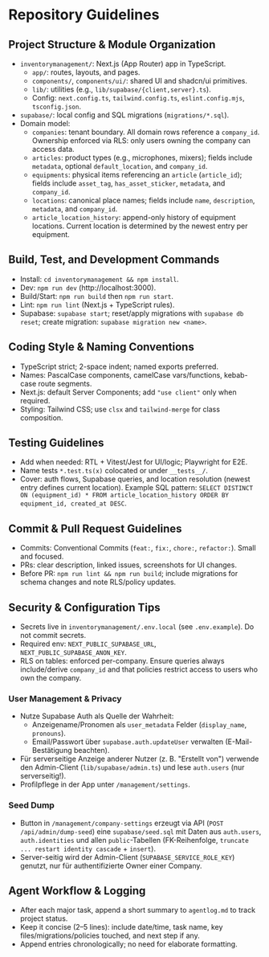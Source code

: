 # Repository Guidelines

## Project Structure & Module Organization
- `inventorymanagement/`: Next.js (App Router) app in TypeScript.
  - `app/`: routes, layouts, and pages.
  - `components/`, `components/ui/`: shared UI and shadcn/ui primitives.
  - `lib/`: utilities (e.g., `lib/supabase/{client,server}.ts`).
  - Config: `next.config.ts`, `tailwind.config.ts`, `eslint.config.mjs`, `tsconfig.json`.
- `supabase/`: local config and SQL migrations (`migrations/*.sql`).
- Domain model:
  - `companies`: tenant boundary. All domain rows reference a `company_id`. Ownership enforced via RLS: only users owning the company can access data.
  - `articles`: product types (e.g., microphones, mixers); fields include `metadata`, optional `default_location`, and `company_id`.
  - `equipments`: physical items referencing an `article` (`article_id`); fields include `asset_tag`, `has_asset_sticker`, `metadata`, and `company_id`.
  - `locations`: canonical place names; fields include `name`, `description`, `metadata`, and `company_id`.
  - `article_location_history`: append-only history of equipment locations. Current location is determined by the newest entry per equipment.

## Build, Test, and Development Commands
- Install: `cd inventorymanagement && npm install`.
- Dev: `npm run dev` (http://localhost:3000).
- Build/Start: `npm run build` then `npm run start`.
- Lint: `npm run lint` (Next.js + TypeScript rules).
- Supabase: `supabase start`; reset/apply migrations with `supabase db reset`; create migration: `supabase migration new <name>`.

## Coding Style & Naming Conventions
- TypeScript strict; 2-space indent; named exports preferred.
- Names: PascalCase components, camelCase vars/functions, kebab-case route segments.
- Next.js: default Server Components; add `"use client"` only when required.
- Styling: Tailwind CSS; use `clsx` and `tailwind-merge` for class composition.

## Testing Guidelines
- Add when needed: RTL + Vitest/Jest for UI/logic; Playwright for E2E.
- Name tests `*.test.ts(x)` colocated or under `__tests__/`.
- Cover: auth flows, Supabase queries, and location resolution (newest entry defines current location). Example SQL pattern: `SELECT DISTINCT ON (equipment_id) * FROM article_location_history ORDER BY equipment_id, created_at DESC`.

## Commit & Pull Request Guidelines
- Commits: Conventional Commits (`feat:`, `fix:`, `chore:`, `refactor:`). Small and focused.
- PRs: clear description, linked issues, screenshots for UI changes.
- Before PR: `npm run lint && npm run build`; include migrations for schema changes and note RLS/policy updates.

## Security & Configuration Tips
- Secrets live in `inventorymanagement/.env.local` (see `.env.example`). Do not commit secrets.
- Required env: `NEXT_PUBLIC_SUPABASE_URL`, `NEXT_PUBLIC_SUPABASE_ANON_KEY`.
- RLS on tables: enforced per-company. Ensure queries always include/derive `company_id` and that policies restrict access to users who own the company.

### User Management & Privacy
- Nutze Supabase Auth als Quelle der Wahrheit:
  - Anzeigename/Pronomen als `user_metadata` Felder (`display_name`, `pronouns`).
  - Email/Passwort über `supabase.auth.updateUser` verwalten (E-Mail-Bestätigung beachten).
- Für serverseitige Anzeige anderer Nutzer (z. B. "Erstellt von") verwende den Admin-Client (`lib/supabase/admin.ts`) und lese `auth.users` (nur serverseitig!).
- Profilpflege in der App unter `/management/settings`.

### Seed Dump
- Button in `/management/company-settings` erzeugt via API (`POST /api/admin/dump-seed`) eine `supabase/seed.sql` mit Daten aus `auth.users`, `auth.identities` und allen `public`-Tabellen (FK-Reihenfolge, `truncate ... restart identity cascade` + `insert`).
- Server-seitig wird der Admin-Client (`SUPABASE_SERVICE_ROLE_KEY`) genutzt, nur für authentifizierte Owner einer Company.

## Agent Workflow & Logging
- After each major task, append a short summary to `agentlog.md` to track project status.
- Keep it concise (2–5 lines): include date/time, task name, key files/migrations/policies touched, and next step if any.
- Append entries chronologically; no need for elaborate formatting.
